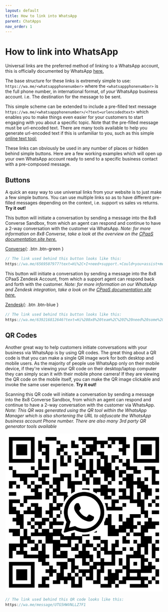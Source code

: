 ```yaml
---
layout: default
title: How to link into WhatsApp
parent: ChatApps
nav_order: 1
---
```


# How to link into WhatsApp

Universal links are the preferred method of linking to a WhatsApp account, this is officially documented by WhatsApp [here.](https://faq.whatsapp.com/iphone/how-to-link-to-whatsapp-from-a-different-app/?lang=en)

The base structure for these links is extremely simple to use: `https://wa.me/<whatsappphonenumber>` where the `<whatsappphonenumber>` is the full phone number, in international format, of _your_ WhatsApp business account.  i.e. The destination for the message to be sent.

This simple scheme can be extended to include a pre-filled text message `https://wa.me/<whatsappphonenumber>/<?text=urlencodedtext>` which enables you to make things even easier for your customers to start engaging with you about a specific topic.
Note that the pre-filled message must be url-encoded text.  There are many tools available to help you generate url-encoded text if this is unfamiliar to you, such as this simple [online text tool:](https://onlinetexttools.com/url-encode-text)

These links can obviously be used in any number of places or hidden behind simple buttons.  Here are a few working examples which will open up your own WhatsApp account ready to send to a specific business contact with a pre-composed message.  

## Buttons
A quick an easy way to use universal links from your website is to just make a few simple buttons.  You can use multiple links so as to have different pre-filled messages depending on the context, i.e. support vs sales vs returns.
**Try it out!**

This button will initiate a conversation by sending a message into the 8x8 Converse Sandbox, from which an agent can respond and continue to have a 2-way conversation with the customer via WhatsApp.
_Note: for more information on 8x8 Converse, take a look at the overview on the [CPaaS documentation site here.](https://developer.8x8.com/connect/docs/converse-overview)_

[Converse](https://wa.me/6569507977?text=Hi%2C+I+need+support.+Could+you+assist+me%3F){: .btn .btn-green }

```js
// The link used behind this button looks like this:
https://wa.me/6569507977?text=Hi%2C+I+need+support.+Could+you+assist+me%3F
```

This button will initiate a conversation by sending a message into the 8x8 CPaaS Zendesk Account, from which a support agent can respond back and forth with the customer.
_Note: for more information on our WhatsApp and Zendesk integration, take a look on the [CPaaS documentation site here.](https://developer.8x8.com/connect/docs/zendesk-support)_

[Zendesk](https://wa.me/639216812646?text=Hi%208x8%20team%2C%20I%20need%20some%20technical%20assistance%20%F0%9F%9B%A0%EF%B8%8F%20.%20Please%20can%20you%20help%20me%3F%20%F0%9F%99%8F){: .btn .btn-blue }

```js
// The link used behind this button looks like this:
https://wa.me/639216812646?text=Hi%208x8%20team%2C%20I%20need%20some%20technical%20assistance%20%F0%9F%9B%A0%EF%B8%8F%20.%20Please%20can%20you%20help%20me%3F%20%F0%9F%99%8F
```
## QR Codes
Another great way to help customers initiate conversations with your business via WhatsApp is by using QR codes.  The great thing about a QR code is that you can make a single QR image work for both desktop and mobile users.  As the majority of people use WhatsApp only on their mobile device, if they're viewing your QR code on their desktop/laptop computer they can simply scan it with their mobile phone camera! If they are viewing the QR code on the mobile itself, you can make the QR image clickable and invoke the same user experience.
**Try it out!**

Scanning this QR code will initiate a conversation by sending a message into the 8x8 Converse Sandbox, from which an agent can respond and continue to have a 2-way conversation with the customer via WhatsApp.
_Note: This QR was generated using the QR tool within the WhatsApp Manager which is also shortening the URL to obfuscate the WhatsApp business account Phone number.  There are also many 3rd party QR generator tools available_

![Image](./image_assets/UTG5HWVNLLZ7F1_zendesk_demo.png)
```js
// The link used behind this QR code looks like this:
https://wa.me/message/UTG5HWVNLLZ7F1
```
